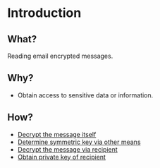 # Introduction

## What?

Reading email encrypted messages. 

## Why?

* Obtain access to sensitive data or information.

## How?

* [Decrypt the message itself](decrypt.md)
* [Determine symmetric key via other means](other.md)
* [Decrypt the message via recipient](recipient.md)
* [Obtain private key of recipient](private.md)
